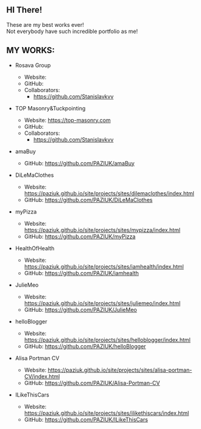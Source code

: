 ## HI There! <br>
These are my best works ever! <br>
Not everybody have such incredible portfolio as me!

## MY WORKS:
 - Rosava Group
   - Website: 
   - GitHub: 
   - Collaborators: 
     - https://github.com/Stanislavkvv

 - TOP Masonry&Tuckpointing
   - Website: https://top-masonry.com
   - GitHub: 
   - Collaborators: 
     - https://github.com/Stanislavkvv
  
 - amaBuy
   - GitHub: https://github.com/PAZIUK/amaBuy
 
 - DiLeMaClothes
   - Website: https://paziuk.github.io/site/projects/sites/dilemaclothes/index.html
   - GitHub: https://github.com/PAZIUK/DiLeMaClothes
 
 - myPizza
   - Website: https://paziuk.github.io/site/projects/sites/mypizza/index.html
   - GitHub: https://github.com/PAZIUK/myPizza
 
 - HealthOfHealth
   - Website: https://paziuk.github.io/site/projects/sites/iamhealth/index.html
   - GitHub: https://github.com/PAZIUK/iamhealth

 - JulieMeo
   - Website: https://paziuk.github.io/site/projects/sites/juliemeo/index.html
   - GitHub: https://github.com/PAZIUK/JulieMeo
   
 - helloBlogger
   - Website: https://paziuk.github.io/site/projects/sites/helloblogger/index.html
   - GitHub: https://github.com/PAZIUK/helloBlogger
  
 - Alisa Portman CV
   - Website: https://paziuk.github.io/site/projects/sites/alisa-portman-CV/index.html
   - GitHub: https://github.com/PAZIUK/Alisa-Portman-CV
 
 - ILikeThisCars
   - Website: https://paziuk.github.io/site/projects/sites/ilikethiscars/index.html
   - GitHub: https://github.com/PAZIUK/ILikeThisCars
